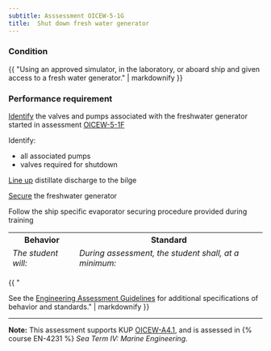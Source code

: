 ```yaml
---
subtitle: Asssessment OICEW-5-1G
title:  Shut down fresh water generator
---
```




### Condition

{{ "Using an approved simulator, in the laboratory, or aboard ship and given access to a fresh water generator." | markdownify }}

### Performance requirement 

<table width='100%' class='Guidelines'>
 <thead>
 <tr>
     <th class='thirty'>Behavior</th>
     <th class='seventy'>Standard</th>
 </tr>
 <tr>
     <td><em>The student will:</em></td>
     <td><em>During assessment, the student shall, at a minimum:</em></td>
 </tr>
 </thead>
 <tbody>


<!--rowstart-->

[Identify](guidelines#identify) the valves and pumps associated with the freshwater generator started in assessment [OICEW-5-1F](OICEW-5-1F)

<!--cellbreak-->

Identify:

  * all associated pumps
  * valves required for shutdown

<!--rowend-->


<!--rowstart-->

[Line up](guidelines#lineup) distillate discharge to the bilge

<!--cellbreak-->



<!--rowend-->


<!--rowstart-->

[Secure](guidelines#secure) the freshwater generator

<!--cellbreak-->

Follow the ship specific evaporator securing procedure provided during training

<!--rowend-->


 </tbody>
 </table>

{{ "

See the [Engineering Assessment Guidelines](guidelines) for additional specifications of behavior and standards." | markdownify }}


*****

**Note:** This assessment supports KUP [OICEW-A4.1]({{site.baseurl}}/tables/31.html#OICEW-A4.1), and is assessed in  {% course  EN-4231 %}  *Sea Term IV: Marine Engineering*. 

